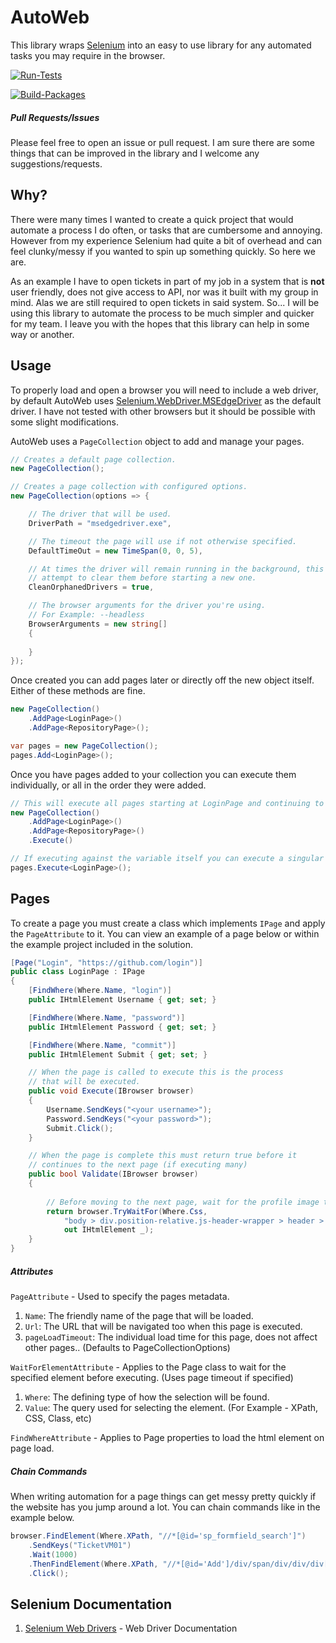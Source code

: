 # AutoWeb
This library wraps [Selenium](https://github.com/SeleniumHQ/selenium) into an easy to use library for any
automated tasks you may require in the browser.

[![Run-Tests](https://github.com/lzinga/AutoWeb/actions/workflows/run-tests.yml/badge.svg)](https://github.com/lzinga/AutoWeb/actions/workflows/run-tests.yml)

[![Build-Packages](https://github.com/lzinga/AutoWeb/actions/workflows/build-packages.yml/badge.svg)](https://github.com/lzinga/AutoWeb/actions/workflows/build-packages.yml)

##### Pull Requests/Issues
Please feel free to open an issue or pull request. I am sure there are some things that
can be improved in the library and I welcome any suggestions/requests.

## Why?
There were many times I wanted to create a quick project that would automate a process I do often, or tasks that are cumbersome and annoying. However from my experience
Selenium had quite a bit of overhead and can feel clunky/messy if you wanted to spin up something quickly. So here we are.

As an example I have to open tickets in part of my job in a system that is __not__ user friendly, does not give access to API, nor was it built with my group in mind. Alas we are still required to open tickets in said system. So... I will be using this library to automate the process to be much simpler and quicker for my team. I leave you with the hopes that this library can help in some way or another.

## Usage
To properly load and open a browser you will need to include a web driver, by default
AutoWeb uses [Selenium.WebDriver.MSEdgeDriver](https://www.nuget.org/packages/Selenium.WebDriver.MSEdgeDriver/89.0.774.54)
as the default driver. I have not tested with other browsers but it should be possible with some slight modifications.

AutoWeb uses a `PageCollection` object to add and manage your pages.
```csharp
// Creates a default page collection.
new PageCollection();

// Creates a page collection with configured options.
new PageCollection(options => {

    // The driver that will be used.
    DriverPath = "msedgedriver.exe",

    // The timeout the page will use if not otherwise specified.
    DefaultTimeOut = new TimeSpan(0, 0, 5),

    // At times the driver will remain running in the background, this will
    // attempt to clear them before starting a new one.
    CleanOrphanedDrivers = true,

    // The browser arguments for the driver you're using.
    // For Example: --headless
    BrowserArguments = new string[]
    {
        
    }
});
```

Once created you can add pages later or directly off the new object itself. Either of these methods are fine.
```csharp
new PageCollection()
    .AddPage<LoginPage>()
    .AddPage<RepositoryPage>();

var pages = new PageCollection();
pages.Add<LoginPage>();
```

Once you have pages added to your collection you can execute them individually,
or all in the order they were added.
```csharp
// This will execute all pages starting at LoginPage and continuing to RepositoryPage
new PageCollection()
    .AddPage<LoginPage>()
    .AddPage<RepositoryPage>()
    .Execute()

// If executing against the variable itself you can execute a singular page.
pages.Execute<LoginPage>();

```


## Pages
To create a page you must create a class which implements `IPage` and apply the
`PageAttribute` to it. You can view an example of a page below or within the example project
included in the solution.

```csharp
[Page("Login", "https://github.com/login")]
public class LoginPage : IPage
{
    [FindWhere(Where.Name, "login")]
    public IHtmlElement Username { get; set; }

    [FindWhere(Where.Name, "password")]
    public IHtmlElement Password { get; set; }

    [FindWhere(Where.Name, "commit")]
    public IHtmlElement Submit { get; set; }

    // When the page is called to execute this is the process
    // that will be executed.
    public void Execute(IBrowser browser)
    {
        Username.SendKeys("<your username>");
        Password.SendKeys("<your password>");
        Submit.Click();
    }

    // When the page is complete this must return true before it
    // continues to the next page (if executing many)
    public bool Validate(IBrowser browser)
    {
            
        // Before moving to the next page, wait for the profile image to appear.
        return browser.TryWaitFor(Where.Css,
            "body > div.position-relative.js-header-wrapper > header > div.Header-item.position-relative.mr-0.d-none.d-md-flex > details > summary > img",
            out IHtmlElement _);
    }
}
```

##### Attributes
`PageAttribute` - Used to specify the pages metadata.
1. `Name`: The friendly name of the page that will be loaded.
2. `Url`: The URL that will be navigated too when this page is executed.
3. `pageLoadTimeout`: The individual load time for this page, does not affect other pages.. (Defaults to PageCollectionOptions)

`WaitForElementAttribute` - Applies to the Page class to wait for the specified element before executing. (Uses page timeout if specified)
1. `Where`: The defining type of how the selection will be found.
2. `Value`: The query used for selecting the element. (For Example - XPath, CSS, Class, etc)

`FindWhereAttribute` - Applies to Page properties to load the html element on page load.
##### Chain Commands
When writing automation for a page things can get messy pretty quickly if the website has you jump
around a lot. You can chain commands like in the example below.
```csharp
browser.FindElement(Where.XPath, "//*[@id='sp_formfield_search']")
    .SendKeys("TicketVM01")
    .Wait(1000)
    .ThenFindElement(Where.XPath, "//*[@id='Add']/div/span/div/div/div[2]/input[2]")
    .Click();
```


## Selenium Documentation 
1. [Selenium Web Drivers](https://www.selenium.dev/documentation/en/webdriver/) - Web Driver Documentation
